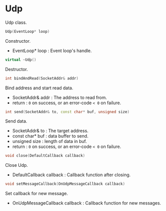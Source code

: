 # Udp
Udp class.
```C++
Udp(EventLoop* loop)
```
Constructor.
* EventLoop* loop : Event loop's handle.

```C++
virtual ~Udp()
```
Destructor.

```C++
int bindAndRead(SocketAddr& addr)
```
Bind address and start read data.
* SocketAddr& addr : The address to read from.
* return : `0` on success, or an error-code `< 0` on failure.

```C++
int send(SocketAddr& to, const char* buf, unsigned size)
```
Send data.
* SocketAddr& to : The target address.
* const char* buf : data buffer to send.
* unsigned size : length of data in buf.
* return : `0` on success, or an error-code `< 0` on failure.

```C++
void close(DefaultCallback callback)
```
Close Udp.
* DefaultCallback callback : Callback function after closing.

```C++
void setMessageCallback(OnUdpMessageCallback callback)
```
Set callback for new message.
* OnUdpMessageCallback callback : Callback function for new messages.
